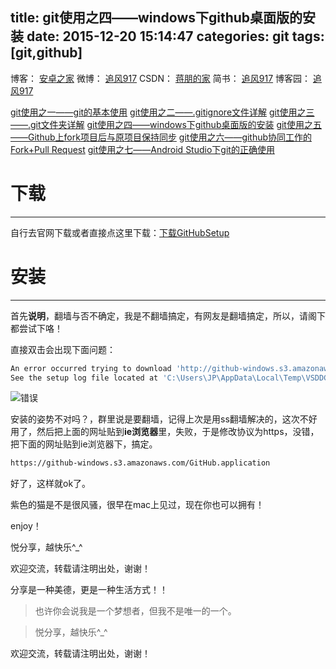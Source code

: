 title: git使用之四——windows下github桌面版的安装
date: 2015-12-20 15:14:47
categories: git
tags: [git,github]
---

博客：	[安卓之家](http://jp1017.gitcafe.io/)
微博：	[追风917](http://weibo.com/1321395433/profile?topnav=1&wvr=6)
CSDN：	[蒋朋的家](http://blog.csdn.net/u010331406)
简书：	[追风917](http://www.jianshu.com/users/8cb49b5ad78b/latest_articles)
博客园：	[追风917](http://www.cnblogs.com/jp1017/)

[git使用之一——git的基本使用](http://jp1017.gitcafe.io/2015/12/20/git%E4%BD%BF%E7%94%A8%E4%B9%8B%E4%B8%80%E2%80%94%E2%80%94git%E7%9A%84%E5%9F%BA%E6%9C%AC%E4%BD%BF%E7%94%A8/)
[git使用之二——.gitignore文件详解](http://jp1017.gitcafe.io/2015/12/20/git%E4%BD%BF%E7%94%A8%E4%B9%8B%E4%BA%8C%E2%80%94%E2%80%94-gitignore%E6%96%87%E4%BB%B6%E8%AF%A6%E8%A7%A3/)
[git使用之三——.git文件夹详解](http://jp1017.gitcafe.io/2015/12/20/git%E4%BD%BF%E7%94%A8%E4%B9%8B%E4%B8%89%E2%80%94%E2%80%94-git%E6%96%87%E4%BB%B6%E5%A4%B9%E8%AF%A6%E8%A7%A3/)
[git使用之四——windows下github桌面版的安装](http://jp1017.gitcafe.io/2015/12/20/git%E4%BD%BF%E7%94%A8%E4%B9%8B%E5%9B%9B%E2%80%94%E2%80%94windows%E4%B8%8Bgithub%E6%A1%8C%E9%9D%A2%E7%89%88%E7%9A%84%E5%AE%89%E8%A3%85/)
[git使用之五——Github上fork项目后与原项目保持同步](http://jp1017.gitcafe.io/2015/12/20/git%E4%BD%BF%E7%94%A8%E4%B9%8B%E4%BA%94%E2%80%94%E2%80%94Github%E4%B8%8Afork%E9%A1%B9%E7%9B%AE%E5%90%8E%E4%B8%8E%E5%8E%9F%E9%A1%B9%E7%9B%AE%E4%BF%9D%E6%8C%81%E5%90%8C%E6%AD%A5/)
[git使用之六——github协同工作的Fork+Pull Request](http://jp1017.gitcafe.io/2015/12/20/git%E4%BD%BF%E7%94%A8%E4%B9%8B%E5%85%AD%E2%80%94%E2%80%94github%E5%8D%8F%E5%90%8C%E5%B7%A5%E4%BD%9C%E7%9A%84Fork-Pull-Request/)
[git使用之七——Android Studio下git的正确使用](http://jp1017.gitcafe.io/2015/12/20/git%E4%BD%BF%E7%94%A8%E4%B9%8B%E4%B8%83%E2%80%94%E2%80%94Android-Studio%E4%B8%8Bgit%E7%9A%84%E6%AD%A3%E7%A1%AE%E4%BD%BF%E7%94%A8/)

# 下载
---

自行去官网下载或者直接点这里下载：[下载GitHubSetup](http://7xlah4.com1.z0.glb.clouddn.com/20150918GitHubSetup.exe)

<!--more-->

# 安装
---

首先**说明**，翻墙与否不确定，我是不翻墙搞定，有网友是翻墙搞定，所以，请阁下都尝试下咯！

直接双击会出现下面问题：

``` bash
An error occurred trying to download 'http://github-windows.s3.amazonaws.com/GitHub.application'.
See the setup log file located at 'C:\Users\JP\AppData\Local\Temp\VSDDCE0.tmp\install.log' for more information.
```

![错误](http://7xlah4.com1.z0.glb.clouddn.com/20150918161546.jpg)

安装的姿势不对吗？，群里说是要翻墙，记得上次是用ss翻墙解决的，这次不好用了，然后把上面的网址贴到**ie浏览器**里，失败，于是修改协议为https，没错，把下面的网址贴到ie浏览器下，搞定。

``` bash
https://github-windows.s3.amazonaws.com/GitHub.application
```

好了，这样就ok了。

紫色的猫是不是很风骚，很早在mac上见过，现在你也可以拥有！

enjoy！

悦分享，越快乐^_^

欢迎交流，转载请注明出处，谢谢！


分享是一种美德，更是一种生活方式！！

>也许你会说我是一个梦想者，但我不是唯一的一个。

>悦分享，越快乐^_^

欢迎交流，转载请注明出处，谢谢！